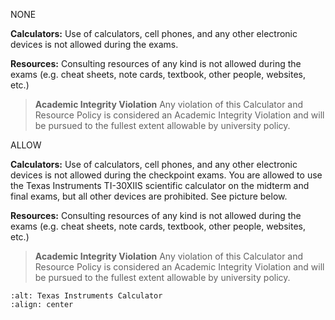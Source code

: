 NONE

**Calculators:** Use of calculators, cell phones, and any other electronic devices is not allowed during the exams.

**Resources:** Consulting resources of any kind is not allowed during the exams (e.g. cheat sheets, note cards, textbook, other people, websites, etc.) 


> **Academic Integrity Violation**
> Any violation of this Calculator and Resource Policy is considered an Academic Integrity Violation and will be pursued to the fullest extent allowable by university policy.


ALLOW

**Calculators:** Use of calculators, cell phones, and any other electronic devices is not allowed during the checkpoint exams. You are allowed to use the Texas Instruments TI-30XIIS scientific calculator on the midterm and final exams, but all other devices are prohibited. See picture below.

**Resources:** Consulting resources of any kind is not allowed during the exams (e.g. cheat sheets, note cards, textbook, other people, websites, etc.) 


> **Academic Integrity Violation**
> Any violation of this Calculator and Resource Policy is considered an Academic Integrity Violation and will be pursued to the fullest extent allowable by university policy.

```{image} ../components/images/calculator.png
:alt: Texas Instruments Calculator
:align: center
```
